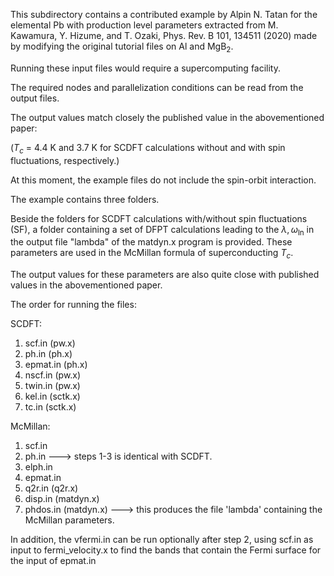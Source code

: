 This subdirectory contains a contributed example by Alpin N. Tatan for the elemental Pb with production level parameters extracted from M. Kawamura, Y. Hizume, and T. Ozaki, Phys. Rev. B 101, 134511 (2020) made by modifying the original tutorial files on Al and $\mathrm{MgB}_2$.

Running these input files would require a supercomputing facility. 

The required nodes and parallelization conditions can be read from the output files.

The output values match closely the published value in the abovementioned paper: 

($T_c$ = 4.4 K and 3.7 K for SCDFT calculations without and with spin fluctuations, respectively.)

At this moment, the example files do not include the spin-orbit interaction.

The example contains three folders. 

Beside the folders for SCDFT calculations with/without spin fluctuations (SF), a folder containing a set of DFPT calculations leading to the $\lambda,\omega_\mathrm{ln}$ in the output file "lambda" of the matdyn.x program is provided. These parameters are used in the McMillan formula of superconducting $T_c$. 

The output values for these parameters are also quite close with published values in the abovementioned paper.

The order for running the files:

SCDFT:

1. scf.in       (pw.x)
2. ph.in        (ph.x)
3. epmat.in     (ph.x)
4. nscf.in      (pw.x)
5. twin.in      (pw.x)
6. kel.in       (sctk.x)
7. tc.in        (sctk.x)

McMillan:

1. scf.in
2. ph.in                     ---> steps 1-3 is identical with SCDFT.
3. elph.in
4. epmat.in
5. q2r.in        (q2r.x)
6. disp.in       (matdyn.x)
7. phdos.in      (matdyn.x)  ---> this produces the file 'lambda' containing the McMillan parameters.

In addition, the vfermi.in can be run optionally after step 2, using scf.in as input to fermi_velocity.x to find the bands that contain the Fermi surface for the input of epmat.in
